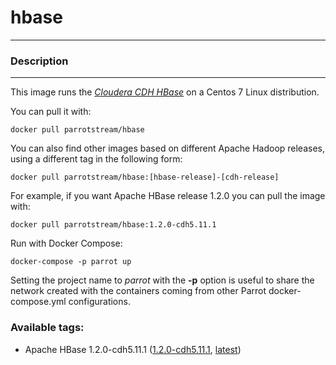 # **hbase**
___

### Description
___

This image runs the [*Cloudera CDH HBase*](https://www.cloudera.com/products/open-source/apache-hadoop/key-cdh-components.html) on a Centos 7 Linux distribution.

You can pull it with:

    docker pull parrotstream/hbase


You can also find other images based on different Apache Hadoop releases, using a different tag in the following form:

    docker pull parrotstream/hbase:[hbase-release]-[cdh-release]


For example, if you want Apache HBase release 1.2.0 you can pull the image with:

    docker pull parrotstream/hbase:1.2.0-cdh5.11.1


Run with Docker Compose:

    docker-compose -p parrot up

Setting the project name to *parrot* with the **-p** option is useful to share the network created with the containers coming from other Parrot docker-compose.yml configurations.

### Available tags:

- Apache HBase 1.2.0-cdh5.11.1 ([1.2.0-cdh5.11.1](https://github.com/parrot-stream/docker-hbase/blob/1.2.0-cdh5.11.1/Dockerfile), [latest](https://github.com/parrot-stream/docker-hbase/blob/latest/Dockerfile))
